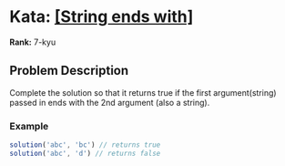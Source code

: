 # Kata: [\[String ends with\]](https://www.codewars.com/kata/51f2d1cafc9c0f745c00037d)

**Rank:** 7-kyu

## Problem Description
Complete the solution so that it returns true if the first argument(string) passed in ends with the 2nd argument (also a string).

### Example

```javascript
solution('abc', 'bc') // returns true
solution('abc', 'd') // returns false

